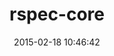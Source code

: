 ---
layout: post
title:  "rspec-core"
repo:   "rspec/rspec-core"
date:   2015-02-18 10:46:42
gemurl: http://github.com/rspec/rspec-core
---